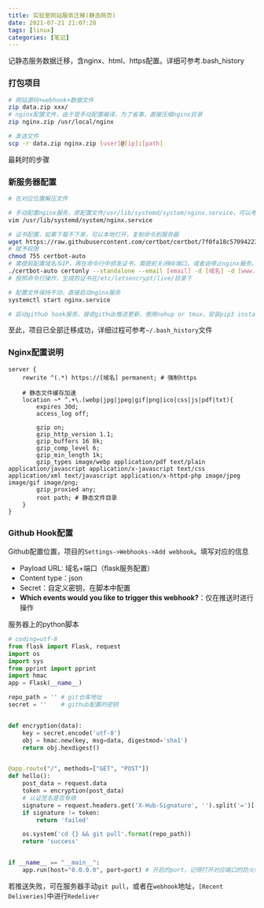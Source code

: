 ```yaml
---
title: 实验室网站服务迁移(静态网页)
date: 2021-07-21 21:07:28
tags: [linux]
categories: [笔记]
---
```

记静态服务数据迁移，含nginx、html、https配置。详细可参考.bash_history

<!-- more -->

### 打包项目

```bash
# 网站源码+webhook+数据文件
zip data.zip xxx/
# nginx配置文件，由于是手动配置编译，为了省事，直接压缩nginx目录
zip nginx.zip /usr/local/nginx

# 发送文件
scp -r data.zip nginx.zip [user]@[ip]:[path]
```

最耗时的步骤

### 新服务器配置

```bash
# 在对应位置解压文件

# 手动配置nginx服务，原配置文件/usr/lib/systemd/system/nginx.service，可以考虑直接传过来，也可以直接复制
vim /usr/lib/systemd/system/nginx.service

# 证书配置，如果下载不下来，可以本地打开，复制命令到服务器
wget https://raw.githubusercontent.com/certbot/certbot/7f0fa18c570942238a7de73ed99945c3710408b4/letsencrypt-auto-source/letsencrypt-auto -O certbot-auto
# 赋予权限
chmod 755 certbot-auto
# 需提前配置域名与IP，再在命令行中颁发证书，需提前关闭80端口，或者说停止nginx服务。三个月更新一次
./certbot-auto certonly --standalone --email [email] -d [域名] -d [www.域名]
# 按照命令行操作，生成的证书在/etc/letsencrypt/live/目录下

# 配置文件保持不动，直接启动nginx服务
systemctl start nginx.service

# 启动github hook服务，接收github推送更新，使用nohup or tmux，安装pip3 install flask
```

至此，项目已全部迁移成功，详细过程可参考`~/.bash_history`文件

### Nginx配置说明

```nginx
server {
    rewrite ^(.*) https://[域名] permanent; # 强制https

    # 静态文件缓存加速
    location ~* ^.+\.(webp|jpg|jpeg|gif|png|ico|css|js|pdf|txt){
        expires 30d;
        access_log off;

        gzip on;
        gzip_http_version 1.1;
        gzip_buffers 16 8k;
        gzip_comp_level 6;
        gzip_min_length 1k;
        gzip_types image/webp application/pdf text/plain application/javascript application/x-javascript text/css application/xml text/javascript application/x-httpd-php image/jpeg image/gif image/png;
        gzip_proxied any;
        root path; # 静态文件目录
    }
}
```

### Github Hook配置

Github配置位置，项目的`Settings->Webhooks->Add webhook`。填写对应的信息

- Payload URL: 域名+端口（flask服务配置）
- Content type：json
- Secret：自定义密钥，在脚本中配置
- **Which events would you like to trigger this webhook?**：仅在推送时进行操作

服务器上的python脚本

```python
# coding=utf-8
from flask import Flask, request
import os
import sys
from pprint import pprint
import hmac
app = Flask(__name__)

repo_path = '' # git仓库地址
secret = ''	   # github配置的密钥


def encryption(data):
    key = secret.encode('utf-8')
    obj = hmac.new(key, msg=data, digestmod='sha1')
    return obj.hexdigest()


@app.route("/", methods=["GET", "POST"])
def hello():
    post_data = request.data
    token = encryption(post_data)
    # 认证签名是否有效
    signature = request.headers.get('X-Hub-Signature', '').split('=')[-1]
    if signature != token:
        return 'failed'

    os.system('cd {} && git pull'.format(repo_path))
    return 'success'


if __name__ == "__main__":
    app.run(host="0.0.0.0", port=port) # 开启的port，记得打开对应端口的防火墙
```

若推送失败，可在服务器手动`git pull`，或者在`webhook`地址，`[Recent Deliveries]`中进行`Redeliver`